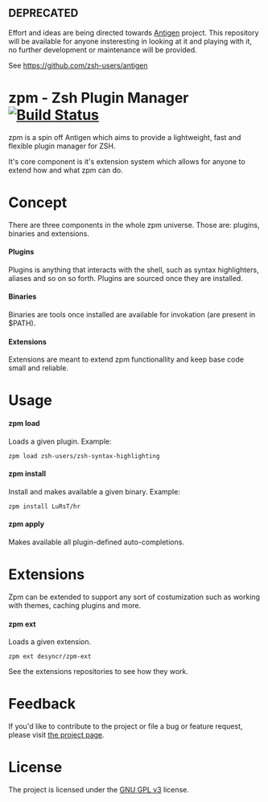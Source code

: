 
## DEPRECATED

Effort and ideas are being directed towards [Antigen](https://github.com/zsh-users/antigen) project. This repository will be available for anyone insteresting in looking at it and playing with it, no further development or maintenance will be provided.

See https://github.com/zsh-users/antigen

zpm - Zsh Plugin Manager [![Build Status](https://travis-ci.org/desyncr/zpm.svg)](https://travis-ci.org/desyncr/zpm)
===

zpm is a spin off Antigen which aims to provide a lightweight, fast and flexible plugin manager for ZSH.

It's core component is it's extension system which allows for anyone to extend how and what zpm can do.


Concept
===

There are three components in the whole zpm universe. Those are: plugins, binaries and extensions.

#### Plugins

Plugins is anything that interacts with the shell, such as syntax highlighters, aliases and so on so forth. Plugins are sourced once they are installed.

#### Binaries

Binaries are tools once installed are available for invokation (are present in $PATH).


#### Extensions

Extensions are meant to extend zpm functionallity and keep base code small and reliable.

Usage
===

#### zpm load

Loads a given plugin. Example:

    zpm load zsh-users/zsh-syntax-highlighting

#### zpm install

Install and makes available a given binary. Example:

    zpm install LuRsT/hr

#### zpm apply
  
  Makes available all plugin-defined auto-completions.

Extensions
===

Zpm can be extended to support any sort of costumization such as working with themes, caching plugins and more.

#### zpm ext

Loads a given extension.

    zpm ext desyncr/zpm-ext

See the extensions repositories to see how they work.


Feedback
===

If you'd like to contribute to the project or file a bug or feature request, please visit [the project page][1].

License
===

The project is licensed under the [GNU GPL v3][2] license.

  [1]: https://github.com/desyncr/zpm/
  [2]: http://www.gnu.org/licenses/gpl.html


